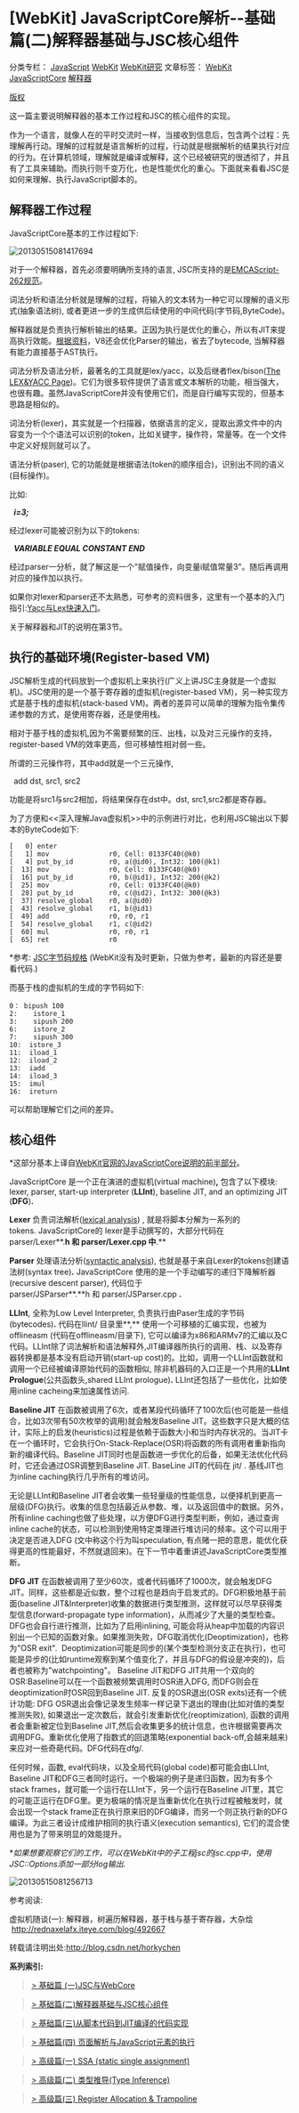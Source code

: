# [WebKit] JavaScriptCore解析--基础篇(二)解释器基础与JSC核心组件

 分类专栏：  [JavaScript](https://blog.csdn.net/horkychen/category_1145417.html)  [WebKit](https://blog.csdn.net/horkychen/category_1145418.html)  [WebKit研究](https://blog.csdn.net/horkychen/category_9261504.html)  文章标签：  [WebKit](https://www.csdn.net/gather_29/MtTaEg0sMDI5MDEtYmxvZwO0O0OO0O0O.html)  [JavaScriptCore](https://www.csdn.net/gather_20/OtDaYg1sMzU5LWJsb2cO0O0O.html)  [解释器](https://www.csdn.net/gather_2e/MtTaEg0sMDY2NTItYmxvZwO0O0OO0O0O.html)

 [版权]()

这一篇主要说明解释器的基本工作过程和JSC的核心组件的实现。

作为一个语言，就像人在的平时交流时一样，当接收到信息后，包含两个过程：先理解再行动。理解的过程就是语言解析的过程，行动就是根据解析的结果执行对应的行为。在计算机领域，理解就是编译或解释，这个已经被研究的很透彻了，并且有了工具来辅助。而执行则千变万化，也是性能优化的重心。下面就来看看JSC是如何来理解、执行JavaScript脚本的。

## 解释器工作过程

JavaScriptCore基本的工作过程如下:

>
![20130515081417694](https://gitee.com/hjb2722404/tuchuang/raw/master/img/20201217154251.png)
>

对于一个解释器，首先必须要明确所支持的语言, JSC所支持的是[EMCAScript-262规范](http://www.ecma-international.org/publications/standards/Ecma-262.htm)。

词法分析和语法分析就是理解的过程，将输入的文本转为一种它可以理解的语义形式(抽象语法树), 或者更进一步的生成供后续使用的中间代码(字节码,ByteCode)。

解释器就是负责执行解析输出的结果。正因为执行是优化的重心，所以有JIT来提高执行效能。[根据资料](http://blog.csdn.net/horkychen/article/details/7761199)，V8还会优化Parser的输出，省去了bytecode, 当解释器有能力直接基于AST执行。

词法分析及语法分析，最著名的工具就是lex/yacc，以及后继者flex/bison([The LEX&YACC Page](https://www.ibm.com/developerworks/cn/linux/sdk/lex/))。它们为很多软件提供了语言或文本解析的功能，相当强大，也很有趣。虽然JavaScriptCore并没有使用它们，而是自行编写实现的，但基本思路是相似的。

词法分析(lexer)，其实就是一个扫描器，依据语言的定义，提取出源文件中的内容变为一个个语法可以识别的token，比如关键字，操作符，常量等。在一个文件中定义好规则就可以了。

语法分析(paser), 它的功能就是根据语法(token的顺序组合)，识别出不同的语义(目标操作)。

比如:

  ***i=3;***

经过lexer可能被识别为以下的tokens:

  ***VARIABLE EQUAL CONSTANT END***

经过parser一分析，就了解这是一个"赋值操作，向变量i赋值常量3"。随后再调用对应的操作加以执行。

如果你对lexer和parser还不太熟悉，可参考的资料很多，这里有一个基本的入门指引:[Yacc与Lex快速入门](https://www.ibm.com/developerworks/cn/linux/sdk/lex/)。

关于解释器和JIT的说明在第3节。

## 执行的基础环境(Register-based VM)

JSC解析生成的代码放到一个虚拟机上来执行(广义上讲JSC主身就是一个虚拟机)。JSC使用的是一个基于寄存器的虚拟机(register-based VM)，另一种实现方式是基于栈的虚拟机(stack-based VM)。两者的差异可以简单的理解为指令集传递参数的方式，是使用寄存器，还是使用栈。

相对于基于栈的虚拟机,因为不需要频繁的压、出栈，以及对三元操作的支持，register-based VM的效率更高，但可移植性相对弱一些。

所谓的三元操作符，其中add就是一个三元操作,

  add dst, src1, src2

功能是将src1与src2相加，将结果保存在dst中。dst, src1,src2都是寄存器。

为了方便和<<深入理解Java虚拟机>>中的示例进行对比，也利用JSC输出以下脚本的ByteCode如下:

	[   0] enter
	[   1] mov               r0, Cell: 0133FC40(@k0)
	[   4] put_by_id         r0, a(@id0), Int32: 100(@k1)
	[  13] mov               r0, Cell: 0133FC40(@k0)
	[  16] put_by_id         r0, b(@id1), Int32: 200(@k2)
	[  25] mov               r0, Cell: 0133FC40(@k0)
	[  28] put_by_id         r0, c(@id2), Int32: 300(@k3)
	[  37] resolve_global    r0, a(@id0)
	[  43] resolve_global    r1, b(@id1)
	[  49] add               r0, r0, r1
	[  54] resolve_global    r1, c(@id2)
	[  60] mul               r0, r0, r1
	[  65] ret               r0

*参考: [JSC字节码规格](http://www.webkit.org/specs/squirrelfish-bytecode.html) (WebKit没有及时更新，只做为参考，最新的内容还是要看代码.)

而基于栈的虚拟机的生成的字节码如下:

	0： bipush 100
	2:    istore_1
	3:    sipush 200
	6:    istore_2
	7:    sipush 300
	10:  istore_3
	11:  iload_1
	12:  iload_2
	13:  iadd
	14:  iload_3
	15:  imul
	16:  ireturn

可以帮助理解它们之间的差异。

## 核心组件

*这部分基本上译自[WebKit官网的JavaScriptCore说明的前半部分](http://trac.webkit.org/wiki/JavaScriptCore)。

JavaScriptCore 是一个正在演进的虚拟机(virtual machine)**,** 包含了以下模块: lexer, parser, start-up interpreter (**LLInt**), baseline JIT, and an optimizing JIT (**DFG**)**.**

**Lexer** 负责词法解析([lexical analysis](http://en.wikipedia.org/wiki/Lexical_analysis)) , 就是将脚本分解为一系列的tokens. JavaScriptCore的 lexer是手动撰写的，大部分代码在parser/Lexer**.**h 和 parser/Lexer.cpp 中**.**

**Parser** 处理语法分析([syntactic analysis](http://en.wikipedia.org/wiki/Parser)), 也就是基于来自Lexer的tokens创建语法树(syntax tree)**.** JavaScriptCore 使用的是一个手动编写的递归下降解析器(recursive descent parser), 代码位于parser/JSParser**.**h 和 parser/JSParser.cpp **.**

**LLInt**, 全称为Low Level Interpreter, 负责执行由Paser生成的字节码(bytecodes)**.** 代码在llint/ 目录里**,** 使用一个可移植的汇编实现，也被为offlineasm (代码在offlineasm/目录下), 它可以编译为x86和ARMv7的汇编以及C代码。LLInt除了词法解析和语法解释外,JIT编译器所执行的调用、栈、以及寄存器转换都是基本没有启动开销(start-up cost)的。比如，调用一个LLInt函数就和调用一个已经被编译原始代码的函数相似, 除非机器码的入口正是一个共用的**LLInt Prologue**(公共函数头,shared LLInt prologue)**.** LLInt还包括了一些优化，比如使用inline cacheing来加速属性访问.

**Baseline JIT** 在函数被调用了6次，或者某段代码循环了100次后(也可能是一些组合，比如3次带有50次枚举的调用)就会触发Baseline JIT。这些数字只是大概的估计，实际上的启发(heuristics)过程是依赖于函数大小和当时内存状况的。当JIT卡在一个循环时，它会执行On-Stack-Replace(OSR)将函数的所有调用者重新指向新的编译代码。Baseline JIT同时也是函数进一步优化的后备，如果无法优化代码时，它还会通过OSR调整到Baseline JIT. BaseLine JIT的代码在 jit/ . 基线JIT也为inline caching执行几乎所有的堆访问。

无论是LLInt和Baseline JIT者会收集一些轻量级的性能信息，以便择机到更高一层级(DFG)执行。收集的信息包括最近从参数、堆，以及返回值中的数据。另外，所有inline caching也做了些处理，以方便DFG进行类型判断，例如，通过查询inline cache的状态，可以检测到使用特定类理进行堆访问的频率。这个可以用于决定是否进入DFG (文中称这个行为叫speculation, 有点赌一把的意思，能优化获得更高的性能最好，不然就退回来)。在下一节中着重讲述JavaScriptCore类型推断。

**DFG JIT** 在函数被调用了至少60次，或者代码循环了1000次，就会触发DFG JIT。同样，这些都是近似数，整个过程也是趋向于启发式的。DFG积极地基于前面(baseline JIT&Interpreter)收集的数据进行类型推测，这样就可以尽早获得类型信息(forward-propagate type information)，从而减少了大量的类型检查。DFG也会自行进行推测，比如为了启用inlining, 可能会将从heap中加载的内容识别出一个已知的函数对象。如果推测失败，DFG取消优化(Deoptimization)，也称为"OSR exit".  Deoptimization可能是同步的(某个类型检测分支正在执行)，也可能是异步的(比如runtime观察到某个值变化了，并且与DFG的假设是冲突的)，后者也被称为"watchpointing"。 Baseline JIT和DFG JIT共用一个双向的OSR:Baseline可以在一个函数被频繁调用时OSR进入DFG, 而DFG则会在deoptimization时OSR回到Baseline JIT. 反复的OSR退出(OSR exits)还有一个统计功能: DFG OSR退出会像记录发生频率一样记录下退出的理由(比如对值的类型推测失败), 如果退出一定次数后，就会引发重新优化(reoptimization), 函数的调用者会重新被定位到Baseline JIT,然后会收集更多的统计信息，也许根据需要再次调用DFG。重新优化使用了指数式的回退策略(exponential back-off,会越来越来)来应对一些奇葩代码。DFG代码在dfg/.

任何时候，函数, eval代码块，以及全局代码(global code)都可能会由LLInt, Baseline JIT和DFG三者同时运行。一个极端的例子是递归函数，因为有多个stack frames，就可能一个运行在LLInt下，另一个运行在Baseline JIT里，其它的可能正运行在DFG里。更为极端的情况是当重新优化在执行过程被触发时，就会出现一个stack frame正在执行原来旧的DFG编译，而另一个则正执行新的DFG编译。为此三者设计成维护相同的执行语义(execution semantics), 它们的混合使用也是为了带来明显的效能提升。

**如果想要观察它们的工作，可以在WebKit中的子工程jsc的jsc.cpp中，使用JSC::Options添加一部分log输出.*

>
![20130515081256713](https://gitee.com/hjb2722404/tuchuang/raw/master/img/20201217154403.png)
>

参考阅读:

虚拟机随谈(一): 解释器，树遍历解释器，基于栈与基于寄存器，大杂烩  http://rednaxelafx.iteye.com/blog/492667

转载请注明出处:http://blog.csdn.net/horkychen

**系列索引:**

> [> 基础篇 (一)JSC与WebCore](http://blog.csdn.net/horkychen/article/details/8915907)

> [> 基础篇(二)解释器基础与JSC核心组件](http://blog.csdn.net/horkychen/article/details/8928578)

> [> 基础篇(三)从脚本代码到JIT编译的代码实现](http://blog.csdn.net/horkychen/article/details/8963124)

> [> 基础篇(四) 页面解析与JavaScript元素的执行](http://blog.csdn.net/horkychen/article/details/9003351)

> [> 高级篇(一) SSA (static single assignment)](http://blog.csdn.net/horkychen/article/details/9075827)

> [> 高级篇(二) 类型推导(Type Inference)](http://blog.csdn.net/horkychen/article/details/9076425)

> [> 高级篇(三) Register Allocation & Trampoline](http://blog.csdn.net/horkychen/article/details/9078111)

